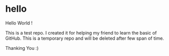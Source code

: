 # hello
Hello World !

This is a test repo. I created it for helping my friend to learn the basic of GitHub. 
This is a temporary repo and will be deleted after few span of time.

Thanking You :)
